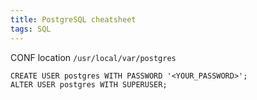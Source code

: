 ```yaml
---
title: PostgreSQL cheatsheet
tags: SQL
---
```


CONF location `/usr/local/var/postgres`

    CREATE USER postgres WITH PASSWORD '<YOUR_PASSWORD>';
    ALTER USER postgres WITH SUPERUSER;